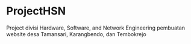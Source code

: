 # ProjectHSN
Project divisi Hardware, Software, and Network Engineering pembuatan website desa Tamansari, Karangbendo, dan Tembokrejo
